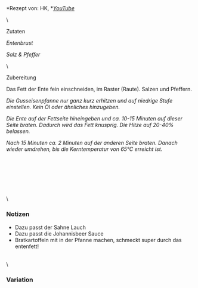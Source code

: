 ## 

*Rezept von: HK, *[*YouTube*](https://www.youtube.com/watch?v=de8E2E5YtCY)

\

Zutaten

*Entenbrust*

*Salz & Pfeffer*

\

Zubereitung

Das Fett der Ente fein einschneiden, im Raster (Raute). Salzen und Pfeffern.

*Die Gusseisenpfanne nur ganz kurz erhitzen und auf niedrige Stufe einstellen. Kein Öl oder ähnliches hinzugeben.*

*Die Ente auf der Fettseite hineingeben und ca. 10-15 Minuten auf dieser Seite braten. Dadurch wird das Fett knusprig. Die Hitze auf 20-40% belassen.*

*Nach 15 Minuten ca. 2 Minuten auf der anderen Seite braten. Danach wieder umdrehen, bis die Kerntemperatur von 65°C erreicht ist.*

\
\
\
\
\
\
\

### Notizen

* Dazu passt der Sahne Lauch
* Dazu passt die Johannisbeer Sauce
* Bratkartoffeln mit in der Pfanne machen, schmeckt super durch das entenfett!

\
\

### Variation 